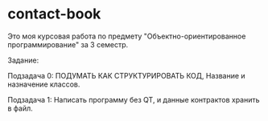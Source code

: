 # contact-book
Это моя курсовая работа по предмету "Объектно-ориентированное программирование" за 3 семестр.

Задание:

Подзадача 0: ПОДУМАТЬ КАК СТРУКТУРИРОВАТЬ КОД, Название и назначение классов.

Подзадача 1: Написать программу без QT, и данные контрактов хранить в файл.


